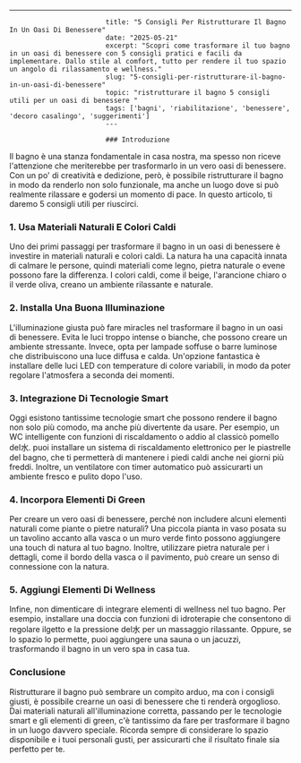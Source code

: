 ---
                            title: "5 Consigli Per Ristrutturare Il Bagno In Un Oasi Di Benessere"
                            date: "2025-05-21"
                            excerpt: "Scopri come trasformare il tuo bagno in un oasi di benessere con 5 consigli pratici e facili da implementare. Dallo stile al comfort, tutto per rendere il tuo spazio un angolo di rilassamento e wellness."
                            slug: "5-consigli-per-ristrutturare-il-bagno-in-un-oasi-di-benessere"
                            topic: "ristrutturare il bagno 5 consigli utili per un oasi di benessere "
                            tags: ['bagni', 'riabilitazione', 'benessere', 'decoro casalingo', 'suggerimenti']
                            ---

                            ### Introduzione
Il bagno è una stanza fondamentale in casa nostra, ma spesso non riceve l'attenzione che meriterebbe per trasformarlo in un vero oasi di benessere. Con un po' di creatività e dedizione, però, è possibile ristrutturare il bagno in modo da renderlo non solo funzionale, ma anche un luogo dove si può realmente rilassare e godersi un momento di pace. In questo articolo, ti daremo 5 consigli utili per riuscirci.

### 1. **Usa Materiali Naturali E Colori Caldi**
Uno dei primi passaggi per trasformare il bagno in un oasi di benessere è investire in materiali naturali e colori caldi. La natura ha una capacità innata di calmare le persone, quindi materiali come legno, pietra naturale o evene possono fare la differenza. I colori caldi, come il beige, l'arancione chiaro o il verde oliva, creano un ambiente rilassante e naturale.

### 2. **Installa Una Buona Illuminazione**
L'illuminazione giusta può fare miracles nel trasformare il bagno in un oasi di benessere. Evita le luci troppo intense o bianche, che possono creare un ambiente stressante. Invece, opta per lampade soffuse o barre luminose che distribuiscono una luce diffusa e calda. Un'opzione fantastica è installare delle luci LED con temperature di colore variabili, in modo da poter regolare l'atmosfera a seconda dei momenti.

### 3. **Integrazione Di Tecnologie Smart**
Oggi esistono tantissime tecnologie smart che possono rendere il bagno non solo più comodo, ma anche più divertente da usare. Per esempio, un WC intelligente con funzioni di riscaldamento o addio al classicò pomello del水. puoi installare un sistema di riscaldamento elettronico per le piastrelle del bagno, che ti permetterà di mantenere i piedi caldi anche nei giorni più freddi. Inoltre, un ventilatore con timer automatico può assicurarti un ambiente fresco e pulito dopo l'uso.

### 4. **Incorpora Elementi Di Green**
Per creare un vero oasi di benessere, perché non includere alcuni elementi naturali come piante o pietre naturali? Una piccola pianta in vaso posata su un tavolino accanto alla vasca o un muro verde finto possono aggiungere una touch di natura al tuo bagno. Inoltre, utilizzare pietra naturale per i dettagli, come il bordo della vasca o il pavimento, può creare un senso di connessione con la natura.

### 5. **Aggiungi Elementi Di Wellness**
Infine, non dimenticare di integrare elementi di wellness nel tuo bagno. Per esempio, installare una doccia con funzioni di idroterapie che consentono di regolare ilgetto e la pressione del水 per un massaggio rilassante. Oppure, se lo spazio lo permette, puoi aggiungere una sauna o un jacuzzi, trasformando il bagno in un vero spa in casa tua.

### Conclusione
Ristrutturare il bagno può sembrare un compito arduo, ma con i consigli giusti, è possibile crearne un oasi di benessere che ti renderà orgoglioso. Dai materiali naturali all'illuminazione corretta, passando per le tecnologie smart e gli elementi di green, c'è tantissimo da fare per trasformare il bagno in un luogo davvero speciale. Ricorda sempre di considerare lo spazio disponibile e i tuoi personali gusti, per assicurarti che il risultato finale sia perfetto per te.
                            